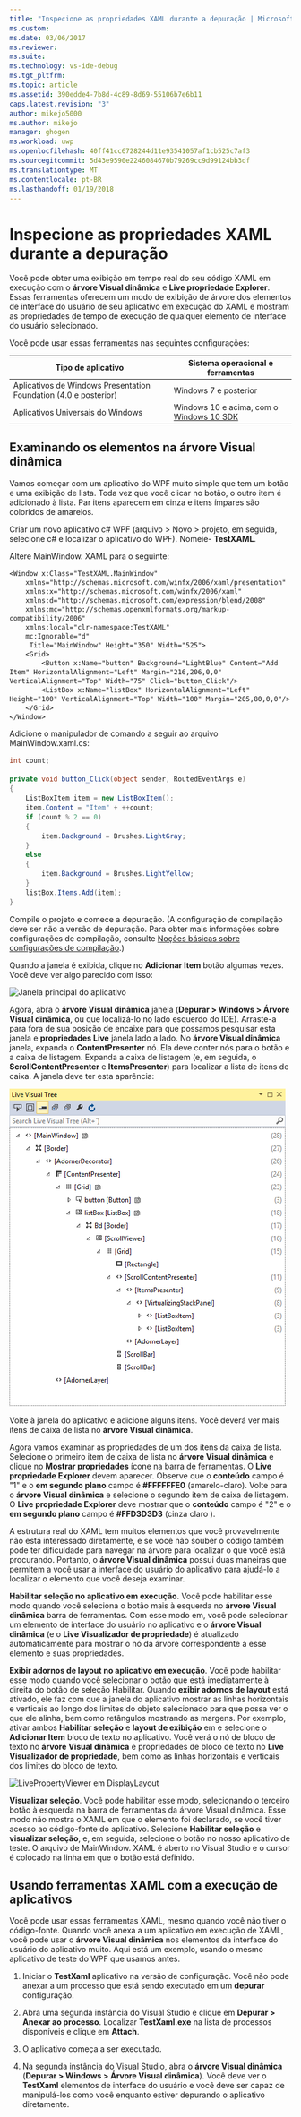 ```yaml
---
title: "Inspecione as propriedades XAML durante a depuração | Microsoft Docs"
ms.custom: 
ms.date: 03/06/2017
ms.reviewer: 
ms.suite: 
ms.technology: vs-ide-debug
ms.tgt_pltfrm: 
ms.topic: article
ms.assetid: 390edde4-7b8d-4c89-8d69-55106b7e6b11
caps.latest.revision: "3"
author: mikejo5000
ms.author: mikejo
manager: ghogen
ms.workload: uwp
ms.openlocfilehash: 40ff41cc6728244d11e93541057af1cb525c7af3
ms.sourcegitcommit: 5d43e9590e2246084670b79269cc9d99124bb3df
ms.translationtype: MT
ms.contentlocale: pt-BR
ms.lasthandoff: 01/19/2018
---
```

# <a name="inspect-xaml-properties-while-debugging"></a>Inspecione as propriedades XAML durante a depuração
Você pode obter uma exibição em tempo real do seu código XAML em execução com o **árvore Visual dinâmica** e **Live propriedade Explorer**. Essas ferramentas oferecem um modo de exibição de árvore dos elementos de interface do usuário de seu aplicativo em execução do XAML e mostram as propriedades de tempo de execução de qualquer elemento de interface do usuário selecionado.  
  
 Você pode usar essas ferramentas nas seguintes configurações:  
  
|Tipo de aplicativo|Sistema operacional e ferramentas|  
|-----------------|--------------------------------|  
|Aplicativos de Windows Presentation Foundation (4.0 e posterior)|Windows 7 e posterior|  
|Aplicativos Universais do Windows|Windows 10 e acima, com o [Windows 10 SDK](https://dev.windows.com/en-us/downloads/windows-10-sdk)|  
  
## <a name="looking-at-elements-in-the-live-visual-tree"></a>Examinando os elementos na árvore Visual dinâmica  
 Vamos começar com um aplicativo do WPF muito simple que tem um botão e uma exibição de lista. Toda vez que você clicar no botão, o outro item é adicionado à lista. Par itens aparecem em cinza e itens ímpares são coloridos de amarelos.  
  
 Criar um novo aplicativo c# WPF (arquivo > Novo > projeto, em seguida, selecione c# e localizar o aplicativo do WPF). Nomeie- **TestXAML**.  
  
 Altere MainWindow. XAML para o seguinte:  
  
```xaml  
<Window x:Class="TestXAML.MainWindow"  
    xmlns="http://schemas.microsoft.com/winfx/2006/xaml/presentation"  
    xmlns:x="http://schemas.microsoft.com/winfx/2006/xaml"  
    xmlns:d="http://schemas.microsoft.com/expression/blend/2008"  
    xmlns:mc="http://schemas.openxmlformats.org/markup-compatibility/2006"  
    xmlns:local="clr-namespace:TestXAML"  
    mc:Ignorable="d"  
     Title="MainWindow" Height="350" Width="525">  
    <Grid>  
        <Button x:Name="button" Background="LightBlue" Content="Add Item" HorizontalAlignment="Left" Margin="216,206,0,0" VerticalAlignment="Top" Width="75" Click="button_Click"/>  
        <ListBox x:Name="listBox" HorizontalAlignment="Left" Height="100" VerticalAlignment="Top" Width="100" Margin="205,80,0,0"/>  
    </Grid>  
</Window>  
```  
  
 Adicione o manipulador de comando a seguir ao arquivo MainWindow.xaml.cs:  
  
```csharp 
int count;

private void button_Click(object sender, RoutedEventArgs e)  
{  
    ListBoxItem item = new ListBoxItem();  
    item.Content = "Item" + ++count;  
    if (count % 2 == 0)  
    {  
        item.Background = Brushes.LightGray;  
    }  
    else  
    {  
        item.Background = Brushes.LightYellow;  
    }  
    listBox.Items.Add(item);  
}  
```  
  
 Compile o projeto e comece a depuração. (A configuração de compilação deve ser não a versão de depuração. Para obter mais informações sobre configurações de compilação, consulte [Noções básicas sobre configurações de compilação](../ide/understanding-build-configurations.md).)  
  
 Quando a janela é exibida, clique no **Adicionar Item** botão algumas vezes. Você deve ver algo parecido com isso:  
  
 ![Janela principal do aplicativo](../debugger/media/livevisualtree-app.png "LiveVIsualTree aplicativo")  
  
 Agora, abra o **árvore Visual dinâmica** janela (**Depurar > Windows > Árvore Visual dinâmica**, ou que localizá-lo no lado esquerdo do IDE). Arraste-a para fora de sua posição de encaixe para que possamos pesquisar esta janela e **propriedades Live** janela lado a lado. No **árvore Visual dinâmica** janela, expanda o **ContentPresenter** nó. Ela deve conter nós para o botão e a caixa de listagem. Expanda a caixa de listagem (e, em seguida, o **ScrollContentPresenter** e **ItemsPresenter**) para localizar a lista de itens de caixa. A janela deve ter esta aparência:  
  
 ![ListBoxItems na árvore Visual dinâmica](../debugger/media/livevisualtree-listboxitems.png "LiveVisualTree ListBoxItems")  
  
 Volte à janela do aplicativo e adicione alguns itens. Você deverá ver mais itens de caixa de lista no **árvore Visual dinâmica**.  
  
 Agora vamos examinar as propriedades de um dos itens da caixa de lista. Selecione o primeiro item de caixa de lista no **árvore Visual dinâmica** e clique no **Mostrar propriedades** ícone na barra de ferramentas. O **Live propriedade Explorer** devem aparecer. Observe que o **conteúdo** campo é "1" e o **em segundo plano** campo é **#FFFFFFE0** (amarelo-claro). Volte para o **árvore Visual dinâmica** e selecione o segundo item de caixa de listagem. O **Live propriedade Explorer** deve mostrar que o **conteúdo** campo é "2" e o **em segundo plano** campo é **#FFD3D3D3** (cinza claro ).  
  
 A estrutura real do XAML tem muitos elementos que você provavelmente não está interessado diretamente, e se você não souber o código também pode ter dificuldade para navegar na árvore para localizar o que você está procurando. Portanto, o **árvore Visual dinâmica** possui duas maneiras que permitem a você usar a interface do usuário do aplicativo para ajudá-lo a localizar o elemento que você deseja examinar.  
  
 **Habilitar seleção no aplicativo em execução**. Você pode habilitar esse modo quando você seleciona o botão mais à esquerda no **árvore Visual dinâmica** barra de ferramentas. Com esse modo em, você pode selecionar um elemento de interface do usuário no aplicativo e o **árvore Visual dinâmica** (e o **Live Visualizador de propriedade**) é atualizado automaticamente para mostrar o nó da árvore correspondente a esse elemento e suas propriedades.  
  
 **Exibir adornos de layout no aplicativo em execução**. Você pode habilitar esse modo quando você selecionar o botão que está imediatamente à direita do botão de seleção Habilitar. Quando **exibir adornos de layout** está ativado, ele faz com que a janela do aplicativo mostrar as linhas horizontais e verticais ao longo dos limites do objeto selecionado para que possa ver o que ele alinha, bem como retângulos mostrando as margens. Por exemplo, ativar ambos **Habilitar seleção** e **layout de exibição** em e selecione o **Adicionar Item** bloco de texto no aplicativo. Você verá o nó de bloco de texto no **árvore Visual dinâmica** e propriedades de bloco de texto no **Live Visualizador de propriedade**, bem como as linhas horizontais e verticais dos limites do bloco de texto.  
  
 ![LivePropertyViewer em DisplayLayout](../debugger/media/livevisualtreelivepropertyviewer-displaylayout.png "LiveVisualTreeLivePropertyViewer DisplayLayout")  
  
 **Visualizar seleção**. Você pode habilitar esse modo, selecionando o terceiro botão à esquerda na barra de ferramentas da árvore Visual dinâmica. Esse modo não mostra o XAML em que o elemento foi declarado, se você tiver acesso ao código-fonte do aplicativo. Selecione **Habilitar seleção** e **visualizar seleção**, e, em seguida, selecione o botão no nosso aplicativo de teste. O arquivo de MainWindow. XAML é aberto no Visual Studio e o cursor é colocado na linha em que o botão está definido.  
  
## <a name="using-xaml-tools-with-running-applications"></a>Usando ferramentas XAML com a execução de aplicativos  
 Você pode usar essas ferramentas XAML, mesmo quando você não tiver o código-fonte. Quando você anexa a um aplicativo em execução de XAML, você pode usar o **árvore Visual dinâmica** nos elementos da interface do usuário do aplicativo muito. Aqui está um exemplo, usando o mesmo aplicativo de teste do WPF que usamos antes.  
  
1.  Iniciar o **TestXaml** aplicativo na versão de configuração. Você não pode anexar a um processo que está sendo executado em um **depurar** configuração.  
  
2.  Abra uma segunda instância do Visual Studio e clique em **Depurar > Anexar ao processo**. Localizar **TestXaml.exe** na lista de processos disponíveis e clique em **Attach**.  
  
3.  O aplicativo começa a ser executado.  
  
4.  Na segunda instância do Visual Studio, abra o **árvore Visual dinâmica** (**Depurar > Windows > Árvore Visual dinâmica**). Você deve ver o **TestXaml** elementos de interface do usuário e você deve ser capaz de manipulá-los como você enquanto estiver depurando o aplicativo diretamente.